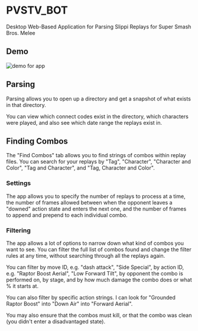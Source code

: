 # PVSTV_BOT
Desktop Web-Based Application for Parsing Slippi Replays for Super Smash Bros. Melee

## Demo
![demo for app](./doc/pvstvDemo1.gif)

## Parsing
Parsing allows you to open up a directory and get a snapshot of what exists in that directory.

You can view which connect codes exist in the directory, which characters were played, and also see which date range the replays exist in.

## Finding Combos
The "Find Combos" tab allows you to find strings of combos within replay files.
You can search for your replays by "Tag", "Character", "Character and Color", "Tag and Character", and "Tag, Character and Color". 

### Settings
The app allows you to specify the number of replays to process at a time, the number of frames allowed between when the opponent leaves a "downed" action state and enters the next one, and the number of frames to append and prepend to each individual combo.

### Filtering
The app allows a lot of options to narrow down what kind of combos you want to see. You can filter the full list of combos found and change the filter rules at any time, without searching through all the replays again.

You can filter by move ID, e.g. "dash attack", "Side Special", by action ID, e.g. "Raptor Boost Aerial", "Low Forward Tilt", by opponent the combo is performed on, by stage, and by how much damage the combo does or what % it starts at.

You can also filter by specific action strings. I can look for "Grounded Raptor Boost" into "Down Air" into "Forward Aerial".

You may also ensure that the combos must kill, or that the combo was clean (you didn't enter a disadvantaged state).